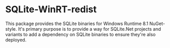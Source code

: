 SQLite-WinRT-redist
===================

This package provides the SQLite binaries for Windows Runtime 8.1 NuGet-style.  It's primary purpose is to provide a way for SQLite.Net projects and variants to add a dependency on SQLite binaries to ensure they're also deployed.
